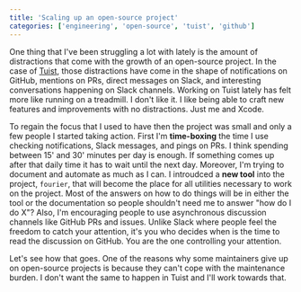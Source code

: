 ```yaml
---
title: 'Scaling up an open-source project'
categories: ['engineering', 'open-source', 'tuist', 'github']
---
```


One thing that I've been struggling a lot with lately is the amount of distractions that come with the growth of an open-source project.
In the case of [Tuist](https://tuist.io),
those distractions have come in the shape of notifications on GitHub,
mentions on PRs,
direct messages on Slack,
and interesting conversations happening on Slack channels.
Working on Tuist lately has felt more like running on a treadmill.
I don't like it.
I like being able to craft new features and improvements with no distractions.
Just me and Xcode.

To regain the focus that I used to have then the project was small and only a few people I started taking action.
First I'm **time-boxing** the time I use checking notifications, Slack messages, and pings on PRs.
I think spending between 15' and 30' minutes per day is enough.
If something comes up after that daily time it has to wait until the next day.
Moreover, I'm trying to document and automate as much as I can.
I introudced a **new tool** into the project, `fourier`, that will become the place for all utilities necessary to work on the project.
Most of the answers on how to do things will be in either the tool or the documentation so people shouldn't need me to answer "how do I do X"?
Also, I'm encouraging people to use asynchronous discussion channels like GitHub PRs and issues.
Unlike Slack where people feel the freedom to catch your attention,
it's you who decides when is the time to read the discussion on GitHub.
You are the one controlling your attention.

Let's see how that goes.
One of the reasons why some maintainers give up on open-source projects is because they can't cope with the maintenance burden.
I don't want the same to happen in Tuist and I'll work towards that.
